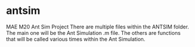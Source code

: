 # antsim
MAE M20 Ant Sim Project
There are multiple files within the ANTSIM folder.
The main one will be the Ant Simulation .m file. 
The others are functions that will be called various times within the Ant Simulation.
